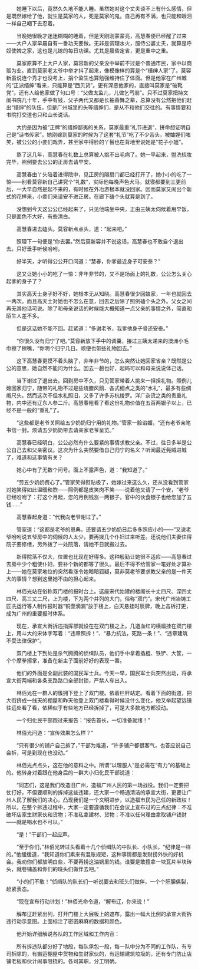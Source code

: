 　　她睡下以后，竟然久久地不能人睡。虽然她对这个丈夫谈不上有什么感情，但是既然嫁给了他，就生是莫家的人，死是莫家的鬼。自己再有不满，也只能和眼泪一样自己咽下去忍着。

　　当晚她很晚才迷迷糊糊的睡着，但是天刚刚蒙蒙亮，高慧春便已经醒了过来——大户人家早晨自有一番功夫要做。无非是调理水火，服侍公婆丈夫，就算是呼奴使婢之家，这也是儿媳的每日功课。尤其是晨昏定省，更是重中之重。

　　莫家原算不上大户人家，莫容新的父亲没中举前不过是个普通市民，家中以商贩为业。直到莫家老太爷中举才抖了起来，像模像样的算是个“缙绅人家”了。莫容新虽说连个秀才也没考上，捐个监生也算勉强维持住了体面。但是他家在广州城的“正派缙绅”看来，只能算是“西贝货”。更有深恶他家的，直接叫莫家是“破靴党”。还有人给他家做了句口号：“父做太监儿，儿做乞丐翁”。只不过莫家把持文阑书院几十年，手中有钱，父子两代又都是长袖善舞之辈，总算没有公然把他们赶出“缙绅”的队伍，但是广州城里的头等缙绅们，是从不和他们交往的。有事情要和书院打交道也只和山长说话。

　　大约是因为被“正牌”的缙绅鄙夷的关系，莫家最重“礼节进退”，拼命想证明自己是“诗书传家”。她刚嫁到莫家的时候为了这套“礼节”吃了不少苦头，被妯娌们嗤笑，被公公的小妾们戏弄，甚至家中得脸的丫鬟也在背地里说她是“花子小姐”。

　　熬了这几年，高慧春在礼数上总算被人挑不出毛病了。她一早起来，盥洗梳妆完毕，照例要去公公的正房去请早安。

　　高慧春由丫头陪着进得院中，见正房的隔扇门都已经打开了，她小小的吃了一惊——别看莫容新自己讲究个“礼数”，实际他每晚声色犬马。就寝都要到三更前后，一大早自然是起不来的，有时候在外冶游根本就没回家。因而莫家又闹出个新式的花样来，小辈们来请安不进正房。在廊下磕个头就算是到了。

　　没想到今天这公公已经起来了，只见他端坐中央，正由三姨太伺候着用早饭，只是面色不大好，有些清白。

　　高慧春进去磕头。莫容新点点头，道：“起来吧。”

　　照理下一句便是“你去罢。”然后莫新容并不说这话，高慧春也不敢自个退出去。只好垂手听候吩咐。

　　好半天，才听得公公开口问道：“慧春，你爹最近身子可安泰？”

　　这又让她小小的吃了一惊：非年非节的，又不是场面上的礼数，公公怎么关心起爹的身子了？

　　其实高天士身子好不好，她根本无从知晓。高慧春很少回娘家，一年也就回去一两次。而且高天士对她也不怎么在意，回去之后除了照例磕个头之外。父女之间再无其他话可说。除了和母亲说话的时候能大概知道一点父亲的事情之外，简直和陌生人差不多。

　　但是这话她不能不回。赶紧道：“多谢老爷，我爹他身子骨还安泰。”

　　“你很久没有归宁了吧。”莫容新放下手中的调羹，接过三姨太递来的澳洲小毛巾擦了擦嘴，“你明个归宁几日。顺便也带些礼物回去。”

　　这下高慧春更摸不着头脑了，非年非节的，怎么突然让她回家省亲？既然是公公的意思，她自然不能问为什么。回去一趟也好，起码可以和母亲说说体己话。

　　当下谢过了退出去。回到房中不久，只见管家带着人挑来一担担礼物。照例儿媳回家归宁，随带的礼物不过是些烧腊风鹅、各式细点之类的“水礼”，最多有些绸缎尺头。然而这次不但水礼照旧，又多了许多苏杭绫罗。洋广杂货之类的贵重礼物，内中还有辽东人参二斤。高慧春粗看了看这份礼物价值在五百两银子以上，已经不是一般的“重礼”了。

　　“这些都是老爷关照给五少奶奶归宁用的礼物。”管家一脸谄媚，“还有老爷亲笔书信一封。烦请五少奶奶带去请亲家老爷呈览。”

　　高慧春已经明白，公公必然有什么要紧的事情求教父亲。不过，往日多半是公公自己去和父亲密议。这次为什么突然要借自己归宁的名义？听闻最近髡贼进城了，难道和这事情有关？

　　她心中有了无数个问号。面上不露声色，道：“我知道了。”

　　“劳五少奶奶费心了。”管家笑得熨贴极了，她嫁过来这么久，还从没看到管家对她笑得如此温暖和煦——照例都是皮笑肉不笑——说着他又请了一个安，“老爷已经吩咐了：打这个月起，您的月例钱涨一两银子，官中的伙食银子也给您加了五钱……”

　　高慧春起身道：“代我向老爷谢过了。”

　　管家道：“这都是老爷的恩典。还要请五少奶奶日后多多照应小的——”又说老爷吩咐说五爷房中的伺候的人太少，要再拨几个仆妇过来听差。还说他们夫妻住得院子要修缮，另外拨了一处院落，请她不日就搬过去。

　　新得院落不仅大，位置也比现在好得多。这种殷勤让她很不适应——高慧春过去房中少个粗使仆妇，要补个新的都等了很久。最后不得不给管家一笔好处才算补上——她在莫家地位的突然看涨令她暗暗狐疑，莫非莫老爷要求教父亲的是一件天大的事情？想到这里她不由的担心起来。

　　林佰光站在俗称双门楼的报时台上。这座宋代始建的楼阁长十丈四尺、深四丈四尺、高三丈二尺，上为楼，下为两个并列的大门，俗称“双门”。宋代广州冶铸工匠冼运行等人制作报时器“铜壶滴漏”放于楼上，白天悬挂时辰牌，晚上击柝打更，成为广州的重要报时体系。

　　现在，承宣大街拆违指挥部就设在在双门楼之上。几道血红的横幅挂在双门楼上，用斗大的宋体字写着：“违章照拆！”、“暴力抗法，死路一条！”、“违章建筑不受法律保护”。

　　双门楼上下到处是杀气腾腾的侦缉队员，他们手中拿着撬棍、铁铲、大筐，一个个摩拳擦掌，准备在新主子面前好好的表现一番。

　　他们的外面是全副武装的国民军士兵。今天一早，国民军士兵突然出动，将承宣大街两端和各条支路路口全部封锁，严禁人车出入。

　　林佰光在一群人的簇拥下登上了双门楼。依着栏杆站定。看着下面的街道，把大街挤成一线天的棚屋和昨天他登上双门楼看得时候没什么变化，他又举起望远镜往远处看了看，依稀似乎有些地方已经拆掉了，可是大多数地方都没动。

　　一个归化民干部跑过来报告：“报告首长，一切准备就绪！”

　　林佰光问道：“宣传效果怎么样？”

　　“只有很少的铺户自己拆了，”干部为难道，“许多铺户都很客气，也答应说自己会拆，可是到现在也没动。”

　　林佰光点点头，这在他的意料之中。所谓“以理服人”是必需在“有力”的基础上的。他转身对着跟在他身后的一群大小归化民干部说道：

　　“同志们，这是我们改造旧广州，造福广州人民的第一场战役。我们一定要把仗打好，不但要顺利的拆掉这些违建，还大家一个畅通清洁的承宣大街，更要让广州人民了解我们的决心，凸现我们是一个文明进步，以造福市民为己任的新政权！所以，在整个拆违过程中，大家一定要遵循我们在会议上宣布过的三点纪律：不准破坏店家生财家伙和货物；不准私拿建材、货物；不准以任何理由拿取铺户钱财——就是喝水也不可以。”

　　“是！”干部们一起应声。

　　“至于你们，”林佰光转过头看着十几个侦缉队的中队长、小队长，“纪律是一样的。”他缓缓道，“我知道你们素来有混账规矩，这种事情都是发财捞外快的好机会。我劝你们都放明白些，不要再捞这油锅里的钱。谁要是敢擅拿一块瓦片半块砖头，就卷铺盖和你们的班头们做伴去吧。”

　　“小的们不敢！”侦缉队的队长们一听说要去和班头们做伴，一个个肝胆俱裂，赶紧表态。

　　“现在宣布行动计划！”林佰光命令道，“解布辽，你来说！”

　　解布辽赶紧出列，打开门楼上大展板上的遮布，露出一幅大比例的承宣大街拆违行动示意图。上面标注了密密麻麻的数据和颜色。

　　他开始详细解说各队的工作区域和工作内容：

　　所有拆违队都分好了地段，每队承包一段，每一队中分为不同的工作队，有专司拆除的，有搬运棚屋中货物和生财家伙的，有运输建筑垃圾的，还有专门防止店铺老板和伙计闹事阻挠的。各司其职，分工明确。
